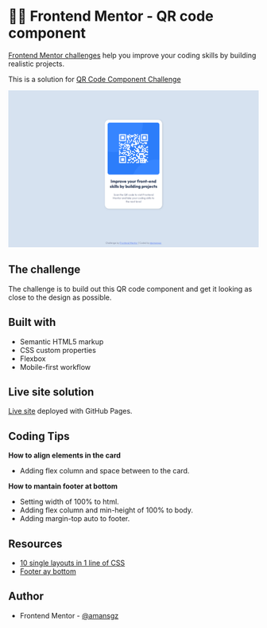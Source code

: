 # 👩‍💻 Frontend Mentor - QR code component

[Frontend Mentor challenges](https://www.frontendmentor.io/) help you improve your coding skills by building realistic projects.

This is a solution for [QR Code Component Challenge](https://www.frontendmentor.io/challenges/qr-code-component-iux_sIO_H)

![Design preview for the QR code component coding challenge](./styles/images/preview.png)


## The challenge
The challenge is to build out this QR code component and get it looking as close to the design as possible.


## Built with

- Semantic HTML5 markup
- CSS custom properties
- Flexbox
- Mobile-first workflow

## Live site solution

[Live site](https://amansgz.github.io/css-qr-code-component/) deployed with GitHub Pages.

## Coding Tips

**How to align elements in the card**

- Adding flex column and space between to the card.

**How to mantain footer at bottom**

- Setting width of 100% to html.
- Adding flex column and min-height of 100% to body.
- Adding margin-top auto to footer.

## Resources

- [10 single layouts in 1 line of CSS](https://youtu.be/qm0IfG1GyZU)
- [Footer ay bottom](https://youtu.be/yc2olxLgKLk)


## Author

- Frontend Mentor - [@amansgz](https://www.frontendmentor.io/profile/amansgz)
